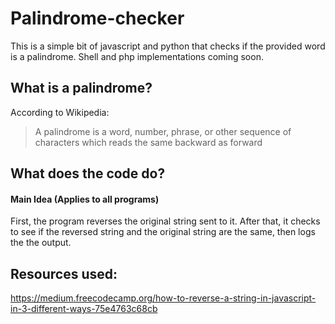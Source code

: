 # Palindrome-checker
   This is a simple bit of javascript and python that checks if the provided word is a palindrome. Shell and php implementations coming soon.
## What is a palindrome?
According to Wikipedia:
> A palindrome is a word, number, phrase, or other sequence of characters which reads the same backward as forward
## What does the code do?
#### Main Idea (Applies to all programs)
   First, the program reverses the original string sent to it. After that, it checks to see if the reversed string and the original string are the same, then logs the the output.
## Resources used:
  https://medium.freecodecamp.org/how-to-reverse-a-string-in-javascript-in-3-different-ways-75e4763c68cb
